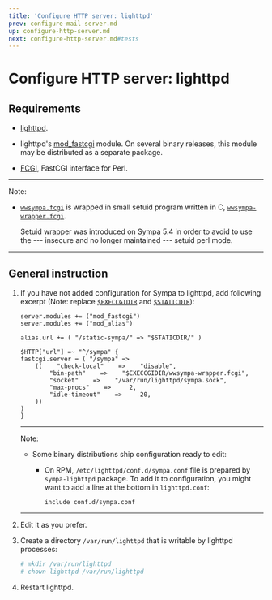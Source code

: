 ```yaml
---
title: 'Configure HTTP server: lighttpd'
prev: configure-mail-server.md
up: configure-http-server.md
next: configure-http-server.md#tests
---
```


Configure HTTP server: lighttpd
===============================

Requirements
------------

  * [lighttpd](http://redmine.lighttpd.net/projects/lighttpd/wiki/GetLighttpd).

  * lighttpd's
    [mod_fastcgi](https://redmine.lighttpd.net/projects/1/wiki/docs_modfastcgi)
    module. On several binary releases, this module may be distributed as a
    separate package.

  * [FCGI](https://metacpan.org/release/FCGI), FastCGI interface for Perl.

----
Note:

  * [`wwsympa.fcgi`](/gpldoc/man/wwsympa.8.html) is wrapped in small setuid program
    written in C, [`wwsympa-wrapper.fcgi`](/gpldoc/man/wwsympa-wrapper.8.html).

    Setuid wrapper was introduced on Sympa 5.4
    in order to avoid to use the --- insecure and no longer
    maintained --- setuid perl mode.

----

General instruction
-------------------

  1. If you have not added configuration for Sympa to lighttpd, add following
     excerpt (Note: replace [``$EXECCGIDIR``](../layout.md#execcgidir) and
     [``$STATICDIR``](../layout.md#staticdir)):
     ```
     server.modules += ("mod_fastcgi")
     server.modules += ("mod_alias")

     alias.url += ( "/static-sympa/" => "$STATICDIR/" )

     $HTTP["url"] =~ "^/sympa" {
     fastcgi.server = ( "/sympa" =>
         ((    "check-local"    =>    "disable",
             "bin-path"    =>    "$EXECCGIDIR/wwsympa-wrapper.fcgi",
             "socket"    =>    "/var/run/lighttpd/sympa.sock",
             "max-procs"    =>     2,
             "idle-timeout"    =>     20,
         ))
     )
     }
     ```

     ----
     Note:

       * Some binary distributions ship configuration ready to edit:

           - On RPM, ``/etc/lighttpd/conf.d/sympa.conf`` file is prepared by
             ``sympa-lighttpd`` package.  To add it
             to configuration, you might want to add a line at the bottom in
             ``lighttpd.conf``:
             ```
             include conf.d/sympa.conf
             ```

     ----

  2. Edit it as you prefer.

  3. Create a directory `/var/run/lighttpd` that is writable by lighttpd processes:
  
     ``` bash
     # mkdir /var/run/lighttpd
     # chown lighttpd /var/run/lighttpd
     ```

  4. Restart lighttpd.

